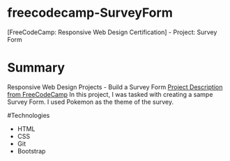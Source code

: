 # freecodecamp-SurveyForm
[FreeCodeCamp: Responsive Web Design Certification] - Project: Survey Form

# Summary
Responsive Web Design Projects - Build a Survey Form [Project Description from FreeCodeCamp](https://learn.freecodecamp.org/responsive-web-design/responsive-web-design-projects/build-a-survey-form)
In this project, I was tasked with creating a sampe Survey Form. I used Pokemon as the theme of the survey.

#Technologies
- HTML
- CSS
- Git
- Bootstrap
